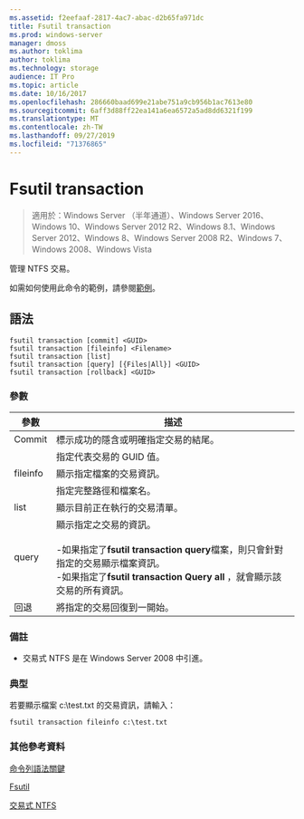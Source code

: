 ```yaml
---
ms.assetid: f2eefaaf-2817-4ac7-abac-d2b65fa971dc
title: Fsutil transaction
ms.prod: windows-server
manager: dmoss
ms.author: toklima
author: toklima
ms.technology: storage
audience: IT Pro
ms.topic: article
ms.date: 10/16/2017
ms.openlocfilehash: 286660baad699e21abe751a9cb956b1ac7613e80
ms.sourcegitcommit: 6aff3d88ff22ea141a6ea6572a5ad8dd6321f199
ms.translationtype: MT
ms.contentlocale: zh-TW
ms.lasthandoff: 09/27/2019
ms.locfileid: "71376865"
---
```

# <a name="fsutil-transaction"></a>Fsutil transaction
>適用於：Windows Server （半年通道）、Windows Server 2016、Windows 10、Windows Server 2012 R2、Windows 8.1、Windows Server 2012、Windows 8、Windows Server 2008 R2、Windows 7、Windows 2008、Windows Vista

管理 NTFS 交易。

如需如何使用此命令的範例，請參閱[範例](#BKMK_examples)。

## <a name="syntax"></a>語法

```
fsutil transaction [commit] <GUID>
fsutil transaction [fileinfo] <Filename>
fsutil transaction [list]
fsutil transaction [query] [{Files|All}] <GUID>
fsutil transaction [rollback] <GUID>
```

### <a name="parameters"></a>參數

| 參數  |                                                                                                                                                     描述                                                                                                                                                     |
|------------|---------------------------------------------------------------------------------------------------------------------------------------------------------------------------------------------------------------------------------------------------------------------------------------------------------------------|
|   Commit   |                                                                                                                      標示成功的隱含或明確指定交易的結尾。                                                                                                                      |
|   <GUID>   |                                                                                                                               指定代表交易的 GUID 值。                                                                                                                               |
|  fileinfo  |                                                                                                                              顯示指定檔案的交易資訊。                                                                                                                               |
| <Filename> |                                                                                                                                         指定完整路徑和檔案名。                                                                                                                                          |
|    list    |                                                                                                                                 顯示目前正在執行的交易清單。                                                                                                                                  |
|   query    | 顯示指定之交易的資訊。<br /><br />-如果指定了**fsutil transaction query**檔案，則只會針對指定的交易顯示檔案資訊。<br />-如果指定了**fsutil transaction Query all** ，就會顯示該交易的所有資訊。 |
|  回退  |                                                                                                                                將指定的交易回復到一開始。                                                                                                                                 |

### <a name="remarks"></a>備註

-   交易式 NTFS 是在 Windows Server 2008 中引進。

### <a name="BKMK_examples"></a>典型
若要顯示檔案 c:\test.txt 的交易資訊，請輸入：

```
fsutil transaction fileinfo c:\test.txt  
```

### <a name="additional-references"></a>其他參考資料
[命令列語法關鍵](Command-Line-Syntax-Key.md)

[Fsutil](Fsutil.md)

[交易式 NTFS](https://go.microsoft.com/fwlink/?LinkID=165402)


